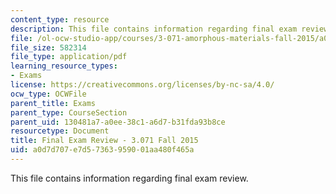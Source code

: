 ```yaml
---
content_type: resource
description: This file contains information regarding final exam review.
file: /ol-ocw-studio-app/courses/3-071-amorphous-materials-fall-2015/a0d7d707e7d57363959001aa480f465a_MIT3_071F14_FinalReview.pdf
file_size: 582314
file_type: application/pdf
learning_resource_types:
- Exams
license: https://creativecommons.org/licenses/by-nc-sa/4.0/
ocw_type: OCWFile
parent_title: Exams
parent_type: CourseSection
parent_uid: 130481a7-a0ee-38c1-a6d7-b31fda93b8ce
resourcetype: Document
title: Final Exam Review - 3.071 Fall 2015
uid: a0d7d707-e7d5-7363-9590-01aa480f465a
---
```

This file contains information regarding final exam review.